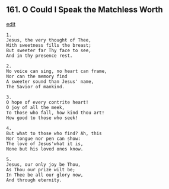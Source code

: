 
## 161.  O Could I Speak the Matchless Worth
[edit](https://docs.google.com/document/d/1CiCI1NmEiyPr4bV7ORW2Vx0FWCMHsYrB/edit?mode=html)




    1.
    Jesus, the very thought of Thee, 
    With sweetness fills the breast; 
    But sweeter far Thy face to see, 
    And in thy presence rest. 

    2.
    No voice can sing, no heart can frame, 
    Nor can the memory find 
    A sweeter sound than Jesus' name, 
    The Savior of mankind. 

    3.
    O hope of every contrite heart! 
    O joy of all the meek, 
    To those who fall, how kind thou art! 
    How good to those who seek! 

    4.
    But what to those who find? Ah, this 
    Nor tongue nor pen can show: 
    The love of Jesus'what it is, 
    None but his loved ones know. 

    5.
    Jesus, our only joy be Thou, 
    As Thou our prize wilt be; 
    In Thee be all our glory now, 
    And through eternity.
